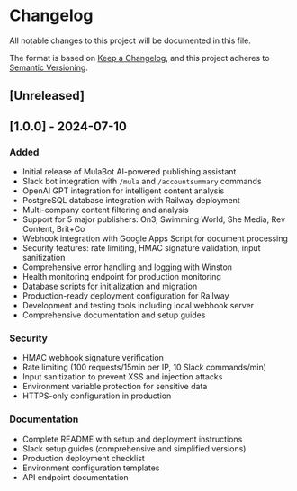 # Changelog

All notable changes to this project will be documented in this file.

The format is based on [Keep a Changelog](https://keepachangelog.com/en/1.0.0/),
and this project adheres to [Semantic Versioning](https://semver.org/spec/v2.0.0.html).

## [Unreleased]

## [1.0.0] - 2024-07-10

### Added
- Initial release of MulaBot AI-powered publishing assistant
- Slack bot integration with `/mula` and `/accountsummary` commands
- OpenAI GPT integration for intelligent content analysis
- PostgreSQL database integration with Railway deployment
- Multi-company content filtering and analysis
- Support for 5 major publishers: On3, Swimming World, She Media, Rev Content, Brit+Co
- Webhook integration with Google Apps Script for document processing
- Security features: rate limiting, HMAC signature validation, input sanitization
- Comprehensive error handling and logging with Winston
- Health monitoring endpoint for production monitoring
- Database scripts for initialization and migration
- Production-ready deployment configuration for Railway
- Development and testing tools including local webhook server
- Comprehensive documentation and setup guides

### Security
- HMAC webhook signature verification
- Rate limiting (100 requests/15min per IP, 10 Slack commands/min)
- Input sanitization to prevent XSS and injection attacks
- Environment variable protection for sensitive data
- HTTPS-only configuration in production

### Documentation
- Complete README with setup and deployment instructions
- Slack setup guides (comprehensive and simplified versions)
- Production deployment checklist
- Environment configuration templates
- API endpoint documentation 
